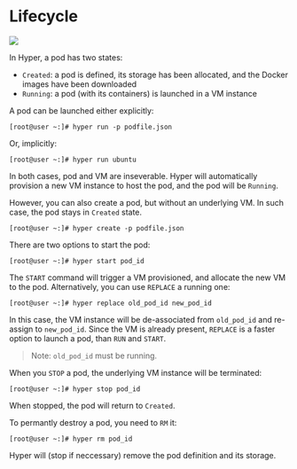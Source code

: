 # Lifecycle

![](https://trello-attachments.s3.amazonaws.com/5562ba47387906ddef327e00/704x249/e4b1ec0168197c13e838bd5b405b3f28/pod.png)

In Hyper, a pod has two states:

- `Created`: a pod is defined, its storage has been allocated, and the Docker images have been downloaded
- `Running`: a pod (with its containers) is launched in a VM instance


A pod can be launched either explicitly:

	[root@user ~:]# hyper run -p podfile.json

Or, implicitly:

	[root@user ~:]# hyper run ubuntu

In both cases, pod and VM are inseverable. Hyper will automatically provision a new VM instance to host the pod, and the pod will be `Running`.

However, you can also create a pod, but without an underlying VM. In such case, the pod stays in `Created` state.

    [root@user ~:]# hyper create -p podfile.json

There are two options to start the pod:

    [root@user ~:]# hyper start pod_id

The `START` command will trigger a VM provisioned, and allocate the new VM to the pod. Alternatively, you can use `REPLACE` a running one:

    [root@user ~:]# hyper replace old_pod_id new_pod_id

In this case, the VM instance will be de-associated from `old_pod_id` and re-assign to `new_pod_id`. Since the VM is already present, `REPLACE` is a faster option to launch a pod, than `RUN` and `START`.

> Note: `old_pod_id` must be running.

When you `STOP` a pod, the underlying VM instance will be terminated:

    [root@user ~:]# hyper stop pod_id

When stopped, the pod will return to `Created`.

To permantly destroy a pod, you need to `RM` it:

    [root@user ~:]# hyper rm pod_id

Hyper will (stop if neccessary) remove the pod definition and its storage.
